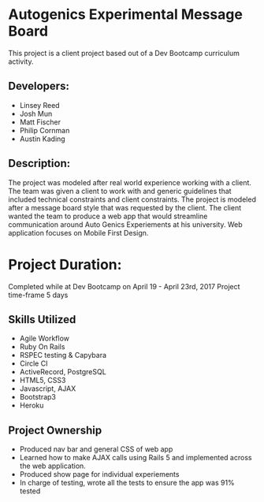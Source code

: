 # Autogenics Experimental Message Board
This project is a client project based out of a Dev Bootcamp curriculum activity.

## Developers:
- Linsey Reed
- Josh Mun
- Matt Fischer
- Philip Cornman
- Austin Kading

## Description:
The project was modeled after real world experience working with a client. The team was given a client to work with and generic guidelines that included technical constraints and client constraints. The project is modeled after a message board style that was requested by the client. The client wanted the team to produce a web app that would streamline communication around Auto Genics Experiements at his university. Web application focuses on Mobile First Design.

# Project Duration: 
Completed while at Dev Bootcamp on April 19 - April 23rd, 2017
Project time-frame 5 days


## Skills Utilized
- Agile Workflow
- Ruby On Rails
- RSPEC testing & Capybara
- Circle CI
- ActiveRecord, PostgreSQL
- HTML5, CSS3
- Javascript, AJAX
- Bootstrap3
- Heroku

## Project Ownership 
- Produced nav bar and general CSS of web app
- Learned how to make AJAX calls using Rails 5 and implemented across the web application. 
- Produced show page for individual experiements 
- In charge of testing, wrote all the tests to ensure the app was 91% tested



